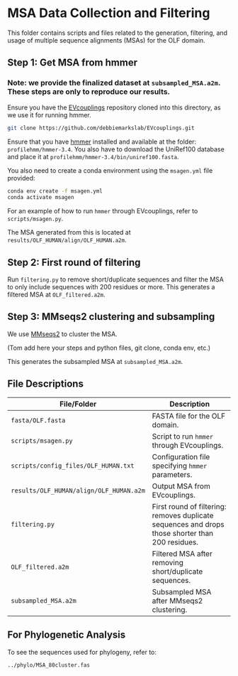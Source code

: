 # MSA Data Collection and Filtering

This folder contains scripts and files related to the generation, filtering, and usage of multiple sequence alignments (MSAs) for the OLF domain.

## Step 1: Get MSA from hmmer

### Note: we provide the finalized dataset at `subsampled_MSA.a2m`. These steps are only to reproduce our results.

Ensure you have the [EVcouplings](https://github.com/debbiemarkslab/EVcouplings) repository cloned into this directory, as we use it for running hmmer.

```bash
git clone https://github.com/debbiemarkslab/EVcouplings.git
```

Ensure that you have [hmmer](http://hmmer.org/download.html) installed and available at the folder: `profilehmm/hmmer-3.4`. You also have to download the UniRef100 database and place it at `profilehmm/hmmer-3.4/bin/uniref100.fasta`.

You also need to create a conda environment using the `msagen.yml` file provided:

```bash
conda env create -f msagen.yml
conda activate msagen
```

For an example of how to run `hmmer` through EVcouplings, refer to `scripts/msagen.py`.

The MSA generated from this is located at `results/OLF_HUMAN/align/OLF_HUMAN.a2m`.

## Step 2: First round of filtering

Run `filtering.py` to remove short/duplicate sequences and filter the MSA to only include sequences with 200 residues or more. This generates a filtered MSA at `OLF_filtered.a2m`.

## Step 3: MMseqs2 clustering and subsampling

We use [MMseqs2](https://github.com/soedinglab/MMseqs2) to cluster the MSA.

(Tom add here your steps and python files, git clone, conda env, etc.)

This generates the subsampled MSA at `subsampled_MSA.a2m`.

## File Descriptions

| File/Folder                          | Description                                                                 |
|-------------------------------------|-----------------------------------------------------------------------------|
| `fasta/OLF.fasta`                   | FASTA file for the OLF domain.                                              |
| `scripts/msagen.py`                 | Script to run `hmmer` through EVcouplings.                                  |
| `scripts/config_files/OLF_HUMAN.txt`| Configuration file specifying `hmmer` parameters.                           |
| `results/OLF_HUMAN/align/OLF_HUMAN.a2m` | Output MSA from EVcouplings.                                            |
| `filtering.py`                      | First round of filtering: removes duplicate sequences and drops those shorter than 200 residues. |
| `OLF_filtered.a2m`                  | Filtered MSA after removing short/duplicate sequences.                      |
| `subsampled_MSA.a2m`                | Subsampled MSA after MMseqs2 clustering.                                    |

## For Phylogenetic Analysis

To see the sequences used for phylogeny, refer to:
```
../phylo/MSA_80cluster.fas
```
